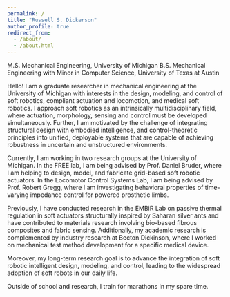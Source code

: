 ```yaml
---
permalink: /
title: "Russell S. Dickerson"
author_profile: true
redirect_from: 
  - /about/
  - /about.html
---
```

M.S. Mechanical Engineering, University of Michigan
B.S. Mechanical Engineering with Minor in Computer Science, University of Texas at Austin

Hello! I am a graduate researcher in mechanical engineering at the University of Michigan with interests in the design, modeling, and control of soft robotics, compliant actuation and locomotion, and medical soft robotics. I approach soft robotics as an intrinsically multidisciplinary field, where actuation, morphology, sensing and control must be developed simultaneously. Further, I am motivated by the challenge of integrating structural design with embodied intelligence, and control-theoretic principles into unified, deployable systems that are capable of achieving robustness in uncertain and unstructured environments.

Currently, I am working in two research groups at the University of Michigan. In the FREE lab, I am being advised by Prof. Daniel Bruder, where I am helping to design, model, and fabricate grid-based soft robotic actuators. In the Locomotor Control Systems Lab, I am being advised by Prof. Robert Gregg, where I am investigating behavioral properties of time-varying impedance control for powered prosthetic limbs.

Previously, I have conducted research in the EMBiR Lab on passive thermal regulation in soft actuators structurally inspired by Saharan silver ants and have contributed to materials research involving bio-based fibrous composites and fabric sensing. Additionally, my academic research is complemented by industry research at Becton Dickinson, where I worked on mechanical test method development for a specific medical device.

Moreover, my long-term research goal is to advance the integration of soft robotic intelligent design, modeling, and control, leading to the widespread adoption of soft robots in our daily life.

Outside of school and research, I train for marathons in my spare time.